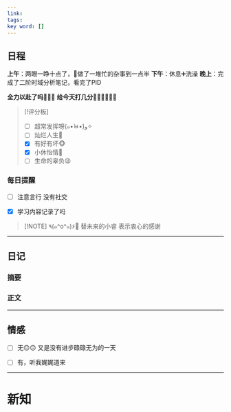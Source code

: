 ```yaml
---
link: 
tags: 
key word: []
---
```


## 日程
**上午**：两眼一睁十点了，🥱做了一堆忙的杂事到一点半
**下午**：休息➕洗澡
**晚上**：完成了二阶时域分析笔记，看完了PID

**全力以赴了吗🐒🐒🐒**
**给今天打几分🐻‍❄️🐻‍❄️🐻‍❄️**

> [!评分板]
> - [ ] 超常发挥呀(๑•̀ㅂ•́)و✧
> - [ ] 灿烂人生🌊
> - [x] 有好有坏🐵
> - [x] 小休怡情🤠
> - [ ] 生命的辜负😩

### 每日提醒
- [ ] 注意言行
没有社交
- [x] 学习内容记录了吗


> [!NOTE] ٩(๑^o^๑)۶🎉
>替未来的小睿
>表示衷心的感谢

---
## 日记
### 摘要




### 正文




---


## 情感
- [ ] 无😔😔
 又是没有进步碌碌无为的一天
- [ ] 有，听我娓娓道来


---

# 新知



